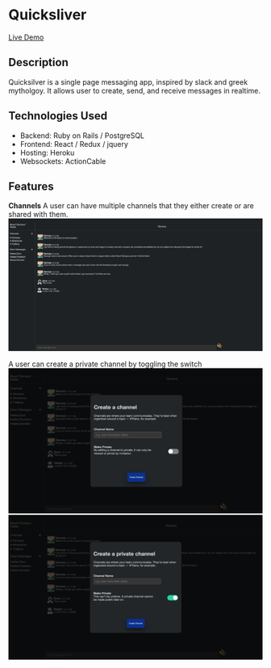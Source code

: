 # Quicksliver 

[Live Demo](https://quicksilver1.herokuapp.com/#/)

## Description
Quicksilver is a single page messaging app, inspired by slack and greek mytholgoy. It allows user to create, send, and receive messages in realtime. 

## Technologies Used 
  * Backend: Ruby on Rails / PostgreSQL
  * Frontend: React / Redux / jquery 
  * Hosting: Heroku 
  * Websockets: ActionCable 
  
## Features 

**Channels** 
A user can have multiple channels that they either create or are shared with them. 
![channel show](app/assets/images/Channel-show.png)

A user can create a private channel by toggling the switch 
![channel create](app/assets/images/channel-create.png)
![channel private](app/assets/images/private-channel.png)

